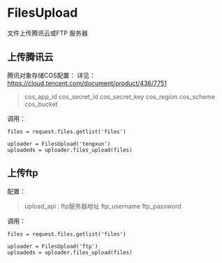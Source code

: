 # FilesUpload
文件上传腾讯云或FTP 服务器

## 上传腾讯云
腾讯对象存储COS配置：
详见：https://cloud.tencent.com/document/product/436/7751
> cos_app_id
> cos_secret_id
> cos_secret_key
> cos_region
> cos_scheme
> cos_bucket

调用：
```
files = request.files.getlist('files')
   
uploader = FilesUpload('tengxun')
uploadeds = uploader.files_upload(files)
```

## 上传ftp
配置：
> upload_api  : ftp服务器地址
> ftp_username
> ftp_password


调用：
```
files = request.files.getlist('files')
   
uploader = FilesUpload('ftp')
uploadeds = uploader.files_upload(files)
```
